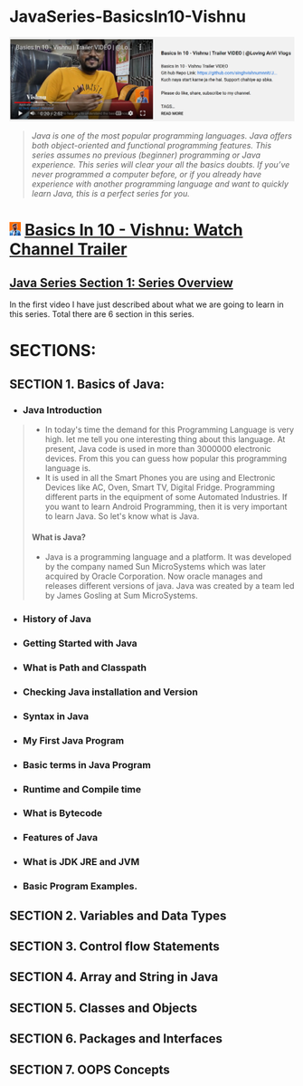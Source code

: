 # JavaSeries-BasicsIn10-Vishnu
<img src="https://github.com/singhvishnumnnit/JavaSeries-BasicsIn10-Vishnu/blob/main/channelFeature.png" alt="channelFeatureLogo" length="" width=""/> [](https://www.youtube.com/watch?v=tR6j-qrwdho&t=17s) 

> _Java is one of the most popular programming languages. Java offers both object-oriented and functional programming features. This series assumes no previous (beginner) programming or Java experience. This series will clear your all the basics doubts. If you’ve never programmed a computer before, or if you already have experience with another programming language and want to quickly learn Java, this is a perfect series for you._

# <img src="https://github.com/singhvishnumnnit/JavaSeries-BasicsIn10-Vishnu/blob/main/1.jpg" alt="vishnuPic" width="20"/> [Basics In 10 - Vishnu: Watch Channel Trailer](https://www.youtube.com/watch?v=tR6j-qrwdho&t=17s) 


## [Java Series Section 1: Series Overview](https://www.youtube.com/watch?v=fhkK7Rbd07o)
In the first video I have just described about what we are going to learn in this series. Total there are 6 section in this series.

# SECTIONS:
## SECTION 1. Basics of Java:
* ### Java Introduction
> * In today's time the demand for this Programming Language is very high. let me tell you one interesting thing about this language. At present, Java code is used in more than 3000000 electronic devices. From this you can guess how popular this programming language is.
> * It is used in all the Smart Phones you are using and Electronic Devices like AC, Oven, Smart TV, Digital Fridge. Programming different parts in the equipment of some Automated Industries. If you want to learn Android Programming, then it is very important to learn Java. So let's know what is Java.
> #### What is Java?
> * Java is a programming language and a platform. It was developed by the company named Sun MicroSystems which was later acquired by Oracle Corporation. Now oracle manages and releases different versions of java. Java was created by a team led by James Gosling at Sum MicroSystems.
* ### History of Java
* ### Getting Started with Java
* ### What is Path and Classpath
* ### Checking Java installation and Version
* ### Syntax in Java
* ### My First Java Program
* ### Basic terms in Java Program
* ### Runtime and Compile time
* ### What is Bytecode
* ### Features of Java
* ### What is JDK JRE and JVM
* ### Basic Program Examples.
## SECTION 2. Variables and Data Types
## SECTION 3. Control flow Statements
## SECTION 4. Array and String in Java
## SECTION 5. Classes and Objects
## SECTION 6. Packages and Interfaces
## SECTION 7. OOPS Concepts
